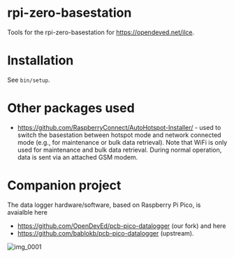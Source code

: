 # rpi-zero-basestation

Tools for the rpi-zero-basestation for https://opendeved.net/ilce.

# Installation

See `bin/setup`.

# Other packages used

* https://github.com/RaspberryConnect/AutoHotspot-Installer/ - used to switch the basestation between hotspot mode and network connected mode (e.g., for maintenance or bulk data retrieval). Note that WiFi is only used for maintenance and bulk data retrieval. During normal operation, data is sent via an attached GSM modem.

# Companion project

The data logger hardware/software, based on Raspberry Pi Pico, is avaialble here
* https://github.com/OpenDevEd/pcb-pico-datalogger (our fork) and here
* https://github.com/bablokb/pcb-pico-datalogger (upstream).

![img_0001](https://github.com/OpenDevEd/rpi-zero-basestation/assets/7574634/f319374e-5db9-4c39-ba89-731f04c87146)
